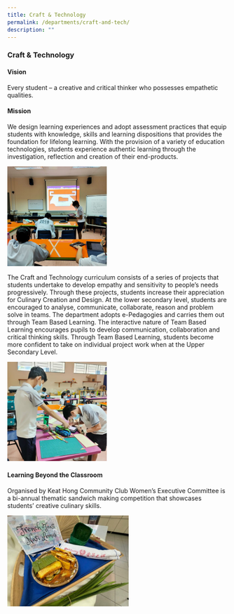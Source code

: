 ```yaml
---
title: Craft & Technology
permalink: /departments/craft-and-tech/
description: ""
---
```

### **Craft & Technology**
#### **Vision**
Every student – a creative and critical thinker who possesses empathetic qualities.

#### **Mission**
We design learning experiences and adopt assessment practices that equip students with knowledge, skills and learning dispositions that provides the foundation for lifelong learning. With the provision of a variety of education technologies, students experience authentic learning through the investigation, reflection and creation of their end-products.

<img src="/images/craftntech1.jpg" style="width:45%">

The Craft and Technology curriculum consists of a series of projects that students undertake to develop empathy and sensitivity to people’s needs progressively. Through these projects, students increase their appreciation for Culinary Creation and Design. At the lower secondary level, students are encouraged to analyse, communicate, collaborate, reason and problem solve in teams. The department adopts e-Pedagogies and carries them out through Team Based Learning. The interactive nature of Team Based Learning encourages pupils to develop communication, collaboration and critical thinking skills. Through Team Based Learning, students become more confident to take on individual project work when at the Upper Secondary Level.

<img src="/images/craftntech2.jpg" style="width:45%">

#### **Learning Beyond the Classroom**
Organised by Keat Hong Community Club Women’s Executive Committee is a bi-annual thematic sandwich making competition that showcases students’ creative culinary skills.

<img src="/images/craftntech3.jpg" style="width:55%">